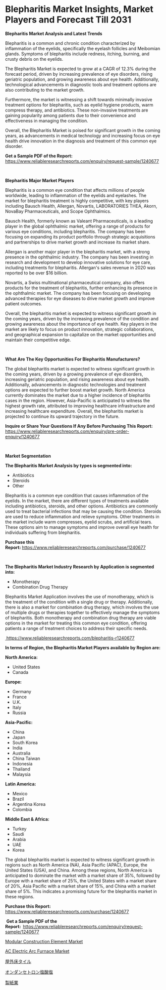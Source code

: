 <p><h1>Blepharitis Market Insights, Market Players and Forecast Till 2031</h1></p><p><strong>Blepharitis Market Analysis and Latest Trends</strong></p>
<p><p>Blepharitis is a common and chronic condition characterized by inflammation of the eyelids, specifically the eyelash follicles and Meibomian glands. Symptoms of blepharitis include redness, itching, burning, and crusty debris on the eyelids.</p><p>The Blepharitis Market is expected to grow at a CAGR of 12.3% during the forecast period, driven by increasing prevalence of eye disorders, rising geriatric population, and growing awareness about eye health. Additionally, technological advancements in diagnostic tools and treatment options are also contributing to the market growth.</p><p>Furthermore, the market is witnessing a shift towards minimally invasive treatment options for blepharitis, such as eyelid hygiene products, warm compress therapy, and antibiotics. These non-invasive treatments are gaining popularity among patients due to their convenience and effectiveness in managing the condition.</p><p>Overall, the Blepharitis Market is poised for significant growth in the coming years, as advancements in medical technology and increasing focus on eye health drive innovation in the diagnosis and treatment of this common eye disorder.</p></p>
<p><strong>Get a Sample PDF of the Report:&nbsp;</strong> <a href="https://www.reliableresearchreports.com/enquiry/request-sample/1240677">https://www.reliableresearchreports.com/enquiry/request-sample/1240677</a></p>
<p>&nbsp;</p>
<p><strong>Blepharitis Major Market Players</strong></p>
<p><p>Blepharitis is a common eye condition that affects millions of people worldwide, leading to inflammation of the eyelids and eyelashes. The market for blepharitis treatment is highly competitive, with key players including Bausch Health, Allergan, Novartis, LABORATORIES THEA, Akorn, NovaBay Pharmaceuticals, and Scope Ophthalmics.</p><p>Bausch Health, formerly known as Valeant Pharmaceuticals, is a leading player in the global ophthalmic market, offering a range of products for various eye conditions, including blepharitis. The company has been focusing on expanding its product portfolio through strategic acquisitions and partnerships to drive market growth and increase its market share.</p><p>Allergan is another major player in the blepharitis market, with a strong presence in the ophthalmic industry. The company has been investing in research and development to develop innovative solutions for eye care, including treatments for blepharitis. Allergan's sales revenue in 2020 was reported to be over $16 billion.</p><p>Novartis, a Swiss multinational pharmaceutical company, also offers products for the treatment of blepharitis, further enhancing its presence in the ophthalmic market. The company has been focusing on developing advanced therapies for eye diseases to drive market growth and improve patient outcomes.</p><p>Overall, the blepharitis market is expected to witness significant growth in the coming years, driven by the increasing prevalence of the condition and growing awareness about the importance of eye health. Key players in the market are likely to focus on product innovation, strategic collaborations, and geographical expansion to capitalize on the market opportunities and maintain their competitive edge.</p></p>
<p>&nbsp;</p>
<p><strong>What Are The Key Opportunities For Blepharitis Manufacturers?</strong></p>
<p><p>The global blepharitis market is expected to witness significant growth in the coming years, driven by a growing prevalence of eye disorders, increasing geriatric population, and rising awareness about eye health. Additionally, advancements in diagnostic technologies and treatment options are expected to further boost market growth. North America currently dominates the market due to a higher incidence of blepharitis cases in the region. However, Asia-Pacific is anticipated to witness the highest growth rate, attributed to improving healthcare infrastructure and increasing healthcare expenditure. Overall, the blepharitis market is projected to continue its upward trajectory in the future.</p></p>
<p><strong>Inquire or Share Your Questions If Any Before Purchasing This Report:</strong> <a href="https://www.reliableresearchreports.com/enquiry/pre-order-enquiry/1240677">https://www.reliableresearchreports.com/enquiry/pre-order-enquiry/1240677</a></p>
<p>&nbsp;</p>
<p><strong>Market Segmentation</strong></p>
<p><strong>The Blepharitis Market Analysis by types is segmented into:</strong></p>
<p><ul><li>Antibiotics</li><li>Steroids</li><li>Other</li></ul></p>
<p><p>Blepharitis is a common eye condition that causes inflammation of the eyelids. In the market, there are different types of treatments available including antibiotics, steroids, and other options. Antibiotics are commonly used to treat bacterial infections that may be causing the condition. Steroids are used to reduce inflammation and relieve symptoms. Other treatments in the market include warm compresses, eyelid scrubs, and artificial tears. These options aim to manage symptoms and improve overall eye health for individuals suffering from blepharitis.</p></p>
<p><strong>Purchase this Report:&nbsp;</strong><a href="https://www.reliableresearchreports.com/purchase/1240677">https://www.reliableresearchreports.com/purchase/1240677</a></p>
<p>&nbsp;</p>
<p><strong>The Blepharitis Market Industry Research by Application is segmented into:</strong></p>
<p><ul><li>Monotherapy</li><li>Combination Drug Therapy</li></ul></p>
<p><p>Blepharitis Market Application involves the use of monotherapy, which is the treatment of the condition with a single drug or therapy. Additionally, there is also a market for combination drug therapy, which involves the use of multiple drugs or therapies together to effectively manage the symptoms of blepharitis. Both monotherapy and combination drug therapy are viable options in the market for treating this common eye condition, offering patients a range of treatment choices to address their specific needs.</p></p>
<p><a href="https://www.reliableresearchreports.com/blepharitis-r1240677">&nbsp;https://www.reliableresearchreports.com/blepharitis-r1240677</a></p>
<p><strong>In terms of Region, the Blepharitis Market Players available by Region are:</strong></p>
<p>
    <p> <strong> North America: </strong>
        <ul>
            <li>United States</li>
            <li>Canada</li>
        </ul>
        </p> 
    <p> <strong> Europe: </strong>
        <ul>
            <li>Germany</li>
            <li>France</li>
            <li>U.K.</li>
            <li>Italy</li>
            <li>Russia</li>
        </ul>
        </p> 
    <p> <strong> Asia-Pacific: </strong>
        <ul>
            <li>China</li>
            <li>Japan</li>
            <li>South Korea</li>
            <li>India</li>
            <li>Australia</li>
            <li>China Taiwan</li>
            <li>Indonesia</li>
            <li>Thailand</li>
            <li>Malaysia</li>
        </ul>
        </p> 
    <p> <strong> Latin America: </strong>
        <ul>
            <li>Mexico</li>
            <li>Brazil</li>
            <li>Argentina Korea</li>
            <li>Colombia</li>
        </ul>
        </p> 
    <p> <strong> Middle East & Africa: </strong>
        <ul>
            <li>Turkey</li>
            <li>Saudi</li>
            <li>Arabia</li>
            <li>UAE</li>
            <li>Korea</li>
        </ul>
    </p>
    </p>
<p><p>The global blepharitis market is expected to witness significant growth in regions such as North America (NA), Asia Pacific (APAC), Europe, the United States (USA), and China. Among these regions, North America is anticipated to dominate the market with a market share of 35%, followed by Europe with a market share of 25%, the United States with a market share of 20%, Asia Pacific with a market share of 15%, and China with a market share of 5%. This indicates a promising future for the blepharitis market in these regions.</p></p>
<p><strong>Purchase this Report: </strong><a href="https://www.reliableresearchreports.com/purchase/1240677">https://www.reliableresearchreports.com/purchase/1240677</a></p>
<p>&nbsp;<strong>Get a Sample PDF of the Report:&nbsp;&nbsp;</strong><a href="https://www.reliableresearchreports.com/enquiry/request-sample/1240677">https://www.reliableresearchreports.com/enquiry/request-sample/1240677</a></p>
<p><strong></strong></p>
<p><p><a href="https://issuu.com/reportprime-2/docs/modular-construction-element-market-size-2030.pptx">Modular Construction Element Market</a></p><p><a href="https://view.publitas.com/reportprime-1/analyzing-ac-electric-arc-furnace-market-global-industry-perspective-and-forecast-2024-to-2031/">AC Electric Arc Furnace Market</a></p><p><a href="https://github.com/hwbcz413288296/Market-Research-Report-List-1/blob/main/629713547057.md">屋外床タイル</a></p><p><a href="https://medium.com/@deontestanton2023/%E3%82%AA%E3%83%B3%E3%83%80%E3%83%B3%E3%82%BB%E3%83%88%E3%83%AD%E3%83%B3%E5%A1%A9%E9%85%B8%E5%A1%A9%E3%81%AE%E5%B8%82%E5%A0%B4%E8%A6%8F%E6%A8%A1-cagr-%E3%83%88%E3%83%AC%E3%83%B3%E3%83%89-2024-2030-c8349017d594">オンダンセトロン塩酸塩</a></p><p><a href="https://medium.com/@rylanaufman56456/%E7%B4%99%E8%A3%BD%E9%80%A0%E5%B8%82%E5%A0%B4%E3%81%AE%E5%88%86%E6%9E%90%E3%81%A82024%E5%B9%B4%E3%81%8B%E3%82%892031%E5%B9%B4%E3%81%BE%E3%81%A7%E3%81%AE%E4%BA%88%E6%B8%AC%E3%81%95%E3%82%8C%E3%82%8B%E8%A6%8F%E6%A8%A1-194ff9fb265b">製紙業</a></p></p>